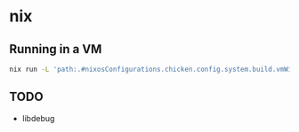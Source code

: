 # nix

## Running in a VM
```bash
nix run -L 'path:.#nixosConfigurations.chicken.config.system.build.vmWithDisko'
```

## TODO
- libdebug
